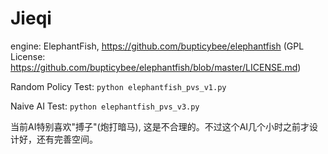 # Jieqi

engine: ElephantFish, https://github.com/bupticybee/elephantfish (GPL License: https://github.com/bupticybee/elephantfish/blob/master/LICENSE.md)

Random Policy Test: `python elephantfish_pvs_v1.py`

Naive AI Test: `python elephantfish_pvs_v3.py`

当前AI特别喜欢"搏子"(炮打暗马), 这是不合理的。不过这个AI几个小时之前才设计好，还有完善空间。


